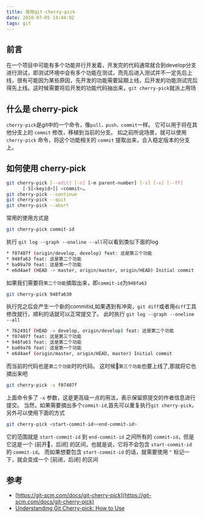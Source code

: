 ```yaml
---
title: 使用git-cherry-pick
date: 2018-07-05 14:44:02
tags: git
---
```

## 前言
在一个项目中可能有多个功能并行开发着，开发完的代码通常就合到develop分支进行测试，即测试环境中会有多个功能在测试，而先后进入测试并不一定先后上线，很有可能因为某些原因，先开发的功能需要延期上线，后开发的功能测试完后得先上线。这时候需要将后开发的功能代码抽出来，`git cherry-pick`就派上用场

## 什么是 cherry-pick
`cherry-pick`是git中的一个命令，像`pull，push，commit`一样。
它可以用于将在其他分支上的 `commit` 修改，移植到当前的分支。
如之前所说场景，就可以使用 `cherry-pick` 命令，将这个功能相关的 `commit` 提取出来，合入稳定版本的分支上。

## 如何使用 cherry-pick

```bash
git cherry-pick [--edit] [-n] [-m parent-number] [-s] [-x] [--ff]
      [-S[<keyid>]] <commit>…​
git cherry-pick --continue
git cherry-pick --quit
git cherry-pick --abort
```
常用的使用方式是
```bash
git cherry-pick commit-id
```
执行 `git log --graph --oneline --all`可以看到类似下面的log

```bash
* f07407f (origin/develop, develop) feat: 这是第三个功能
* 948fa63 feat: 这是第二个功能
* ba09a70 feat: 这是第一个功能
* e6d4aef (HEAD -> master, origin/master, origin/HEAD) Initial commit
```
如果我们需要将`第二个功能`摘取出来，即`commit-id`为`948fa63`
```bash
git cherry-pick 948fa630
```
执行完之后会产生一个新的commitid,如果遇到有冲突，`git diff`或者用`diff`工具修改就行，顺利的话就可以正常提交了。
此时执行 `git log --graph --oneline --all`
```bash
* 762491f (HEAD -> develop, origin/develop) feat: 这是第二个功能
* f07407f feat: 这是第三个功能
* 948fa63 feat: 这是第二个功能
* ba09a70 feat: 这是第一个功能
* e6d4aef (origin/master, origin/HEAD, master) Initial commit
```
而当前的代码也是`第二个功能`时的代码。
这时候`第三个功能`也要上线了,那就将它也摘出来吧
```bash
git cherry-pick -x f07407f
```
上面命令多了 `-x` 参数，这是更高级一点的用法，表示保留原提交的作者信息进行提交。
当然，如果需要摘出多个`commit-id`,首先可以重复执行`git cherry-pick`，另外可以使用下面的方式
```bash
git cherry-pick <start-commit-id><end-commit-id>
```
它的范围就是 `start-commit-id` 到 `end-commit-id` 之间所有的 `commit-id`，但是它这是一个 (前开，后闭] 的区间，也就是说，它将不会包含 `start-commit-id` 的 `commit-id`。
而如果想要包含 `start-commit-id` 的话，就需要使用 `^` 标记一下，就会变成一个 [前闭，后闭] 的区间

## 参考
- [https://git-scm.com/docs/git-cherry-pick](https://git-scm.com/docs/git-cherry-pick)
- [Understanding Git Cherry-pick: How to Use](https://www.codementor.io/olatundegaruba/how-to-git-cherry-pick-dyrp9pnmc)
